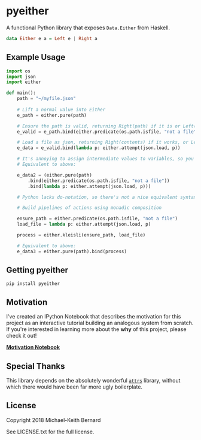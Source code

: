 # pyeither

A functional Python library that exposes `Data.Either` from Haskell.

```haskell
data Either e a = Left e | Right a
```

## Example Usage

```python
import os
import json
import either

def main():
    path = "~/myfile.json"
    
    # Lift a normal value into Either
    e_path = either.pure(path)

    # Ensure the path is valid, returning Right(path) if it is or Left("not a file") if it isn't
    e_valid = e_path.bind(either.predicate(os.path.isfile, "not a file"))

    # Load a file as json, returning Right(contents) if it works, or Left(exc) if it doesn't
    e_data = e_valid.bind(lambda p: either.attempt(json.load, p))

    # It's annoying to assign intermediate values to variables, so you can chain expressions
    # Equivalent to above:

    e_data2 = (either.pure(path)
        .bind(either.predicate(os.path.isfile, "not a file"))
        .bind(lambda p: either.attempt(json.load, p)))

    # Python lacks do-notation, so there's not a nice equivalent syntax

    # Build pipelines of actions using monadic composition

    ensure_path = either.predicate(os.path.isfile, "not a file")
    load_file = lambda p: either.attempt(json.load, p)

    process = either.kleisli(ensure_path, load_file)

    # Equivalent to above:
    e_data3 = either.pure(path).bind(process)
```

## Getting pyeither

```
pip install pyeither
```

## Motivation

I've created an IPython Notebook that describes the motivation for this project
as an interactive tutorial building an analogous system from scratch. If you're
interested in learning more about the **why** of this project, please check it
out!

[**Motivation Notebook**](https://github.com/SegFaultAX/pyeither/blob/master/pyeither_demo.ipynb)

## Special Thanks

This library depends on the absolutely wonderful
[`attrs`](http://www.attrs.org/en/stable/) library, without which there would
have been far more ugly boilerplate.

## License

Copyright 2018 Michael-Keith Bernard 

See LICENSE.txt for the full license.
